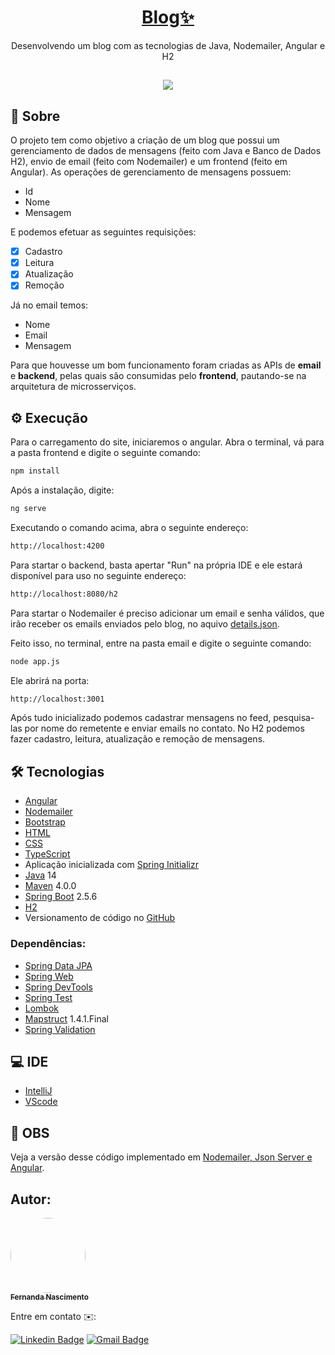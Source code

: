 

<h1 align="center">
    <a href="https://github.com/Fernanda1701/blog"> Blog✨ </a>
</h1>
<p align="center">Desenvolvendo um blog com as tecnologias de Java, Nodemailer, Angular e H2</p>

<h2 align="center">
<img src="https://img.shields.io/static/v1?label=Status:&message=Completo ✅&color=32CD32&style=for-the-badge&logo=ghost"/>
</h2>


## 💎 Sobre

O projeto tem como objetivo a criação de um blog que possui um gerenciamento de dados de mensagens (feito com Java e Banco de Dados H2), envio de email (feito com Nodemailer) e um frontend (feito em Angular). As operações de gerenciamento de mensagens possuem:

- Id
- Nome
- Mensagem

<p>E podemos efetuar as seguintes requisições:</p> 

- [x] Cadastro
- [x] Leitura 
- [x] Atualização  
- [x] Remoção

<p>Já no email temos:</p>

- Nome
- Email
- Mensagem

<p>Para que houvesse um bom funcionamento foram criadas as APIs de <b>email</b> e <b>backend</b>, pelas quais são consumidas pelo <b>frontend</b>, pautando-se na arquitetura de microsserviços.</p>

## ⚙️ Execução

 Para o carregamento do site, iniciaremos o angular. Abra o terminal, vá para a pasta frontend e digite o seguinte comando:

```bash
npm install
```
Após a instalação, digite:
```bash
ng serve
```
Executando o comando acima, abra o seguinte endereço:
```bash
http://localhost:4200
```
Para startar o backend, basta apertar "Run" na própria IDE e ele estará disponível para uso no seguinte endereço:
```bash
http://localhost:8080/h2
```

<p>Para startar o Nodemailer é preciso adicionar um email e senha válidos, que irão receber os emails enviados pelo blog, no aquivo <a href="https://github.com/Fernanda1701/java-nodemailer-angular-blog/blob/main/email/details.json">details.json</a>.</p> 
Feito isso, no terminal, entre na pasta email e digite o seguinte comando:

```bash
node app.js
```

Ele abrirá na porta:

```bash
http://localhost:3001
```
Após tudo inicializado podemos cadastrar mensagens no feed, pesquisa-las por nome do remetente e enviar emails no contato. No H2 podemos fazer cadastro, leitura, atualização e remoção de mensagens.

## 🛠 Tecnologias
 
- [Angular](https://angular.io/)
- [Nodemailer](https://nodemailer.com/about/)
- [Bootstrap](https://getbootstrap.com/)
- [HTML](https://developer.mozilla.org/pt-BR/docs/Web/HTML)
- [CSS](https://developer.mozilla.org/pt-BR/docs/Web/CSS)
- [TypeScript](https://www.typescriptlang.org/)
- Aplicação inicializada com [Spring Initializr](https://start.spring.io/)
- [Java](https://www.java.com/) 14
- [Maven](https://maven.apache.org/) 4.0.0
- [Spring Boot](https://spring.io/projects/spring-boot) 2.5.6
- [H2](https://www.h2database.com/html/main.html)
- Versionamento de código no [GitHub](https://github.com/)


### Dependências:

- [Spring Data JPA](https://spring.io/projects/spring-data-jpa)
- [Spring Web](https://docs.spring.io/spring-framework/docs/current/reference/html/web.html#spring-web)
- [Spring DevTools](https://docs.spring.io/spring-boot/docs/1.5.16.RELEASE/reference/html/using-boot-devtools.html)
- [Spring Test](https://docs.spring.io/spring-framework/docs/current/reference/html/testing.html)
- [Lombok](https://projectlombok.org/)
- [Mapstruct](https://mapstruct.org/) 1.4.1.Final
- [Spring Validation](https://mvnrepository.com/artifact/org.springframework.boot/spring-boot-starter-validation)

## 💻 IDE

- [IntelliJ](https://www.jetbrains.com/pt-br/idea/)
- [VScode](https://code.visualstudio.com/)


## 🧐 OBS

Veja a versão desse código implementado em <a href="https://github.com/Fernanda1701/blog">Nodemailer, Json Server e Angular</a>.


## Autor:

<a href="https://github.com/Fernanda1701">
 <img style="border-radius: 50%;" src="https://avatars.githubusercontent.com/Fernanda1701" width="120px;" alt=""/>
 <br />
 <sub><b>Fernanda Nascimento</b></sub></a> <a href="https://github.com/Fernanda1701"></a>

Entre em contato ✉️:

[![Linkedin Badge](https://img.shields.io/badge/-Fernanda-blue??style=plastic&logo=Linkedin&logoColor=white&link=https://www.linkedin.com/in/fnasci/)](https://www.linkedin.com/in/fnasci/)
[![Gmail Badge](https://img.shields.io/badge/-fnasci.1701@gmail.com-c14438?style=plastic&logo=Gmail&logoColor=white&link=mailto:fnasci.1701@gmail.com)](mailto:fnasci.1701@gmail.com)
